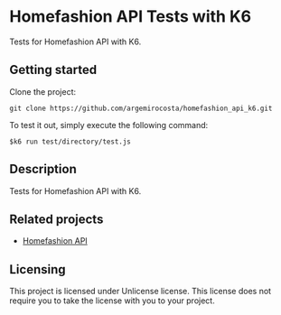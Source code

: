 # Homefashion API Tests with K6

Tests for Homefashion API with K6.

## Getting started

Clone the project:

```shell
git clone https://github.com/argemirocosta/homefashion_api_k6.git
```


To test it out, simply execute the following command:

    $k6 run test/directory/test.js
    

## Description

Tests for Homefashion API with K6.

## Related projects

- [Homefashion API](https://github.com/argemirocosta/homefashion_api)

## Licensing

This project is licensed under Unlicense license. This license does not require
you to take the license with you to your project.
